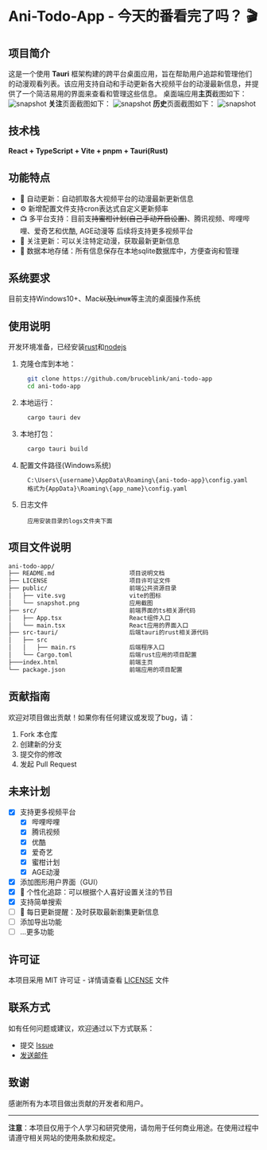 # Ani-Todo-App - 今天的番看完了吗？ 🎬

## 项目简介
这是一个使用 **Tauri** 框架构建的跨平台桌面应用，旨在帮助用户追踪和管理他们的动漫观看列表。该应用支持自动和手动更新各大视频平台的动漫最新信息，并提供了一个简洁易用的界面来查看和管理这些信息。
桌面端应用**主页**截图如下：
![snapshot](/picture/snapshotv0.4.3.png)
**关注**页面截图如下：
![snapshot](/picture/snapshotv0.4.4-1.png)
**历史**页面截图如下：
![snapshot](/picture/snapshotv0.4.3-2.png)

## 技术栈
**React + TypeScript + Vite + pnpm + Tauri(Rust)**

## 功能特点
- 🔄 自动更新：自动抓取各大视频平台的动漫最新更新信息
- ⚙️ 新增配置文件支持cron表达式自定义更新频率
- 📺 多平台支持：目前支~~持蜜柑计划(自己手动开启设置)~~、腾讯视频、哔哩哔哩、爱奇艺和优酷, AGE动漫等 后续将支持更多视频平台
- 🎯 关注更新：可以关注特定动漫，获取最新更新信息
- 💾 数据本地存储：所有信息保存在本地sqlite数据库中，方便查询和管理

## 系统要求

目前支持Windows10+、Mac~~以及Linux~~等主流的桌面操作系统

## 使用说明

开发环境准备，已经安装[rust](https://www.rust-lang.org/tools/install)和[nodejs](https://nodejs.org/en/download)

1. 克隆仓库到本地：
    ```bash
      git clone https://github.com/bruceblink/ani-todo-app
      cd ani-todo-app
    ```

2. 本地运行：
    ```bash
      cargo tauri dev
    ```
3. 本地打包：
    ```bash
      cargo tauri build
    ```
4. 配置文件路径(Windows系统)

    ```text
      C:\Users\{username}\AppData\Roaming\{ani-todo-app}\config.yaml
      格式为{AppData}\Roaming\{app_name}\config.yaml
    ```
    
5. 日志文件
    ```text
      应用安装目录的logs文件夹下面
    ```
    
## 项目文件说明
```txt
ani-todo-app/
├── README.md                     项目说明文档
├── LICENSE                       项目许可证文件
├── public/                       前端公共资源目录
│   ├── vite.svg                  vite的图标
│   └── snapshot.png              应用截图
├── src/                          前端界面的ts相关源代码
│   ├── App.tsx                   React组件入口            
│   └── main.tsx                  React应用的界面入口
├── src-tauri/                    后端tauri的rust相关源代码
│   ├── src 
│   │   ├── main.rs               后端程序入口
│   └── Cargo.toml                后端rust应用的项目配置
├───index.html                    前端主页 
└── package.json                  前端应用的项目配置
```

## 贡献指南

欢迎对项目做出贡献！如果你有任何建议或发现了bug，请：

1. Fork 本仓库
2. 创建新的分支
3. 提交你的修改
4. 发起 Pull Request

## 未来计划

- [x] 支持更多视频平台
  - [x] 哔哩哔哩
  - [x] 腾讯视频
  - [x] 优酷
  - [x] 爱奇艺
  - [x] 蜜柑计划
  - [x] AGE动漫
- [x] 添加图形用户界面（GUI）
- [x] 🎯 个性化追踪：可以根据个人喜好设置关注的节目
- [x] 支持简单搜索
- [ ] 📅 每日更新提醒：及时获取最新剧集更新信息
- [ ] 添加导出功能
- [ ] ...更多功能
## 许可证

本项目采用 MIT 许可证 - 详情请查看 [LICENSE](LICENSE) 文件

## 联系方式

如有任何问题或建议，欢迎通过以下方式联系：

- 提交 [Issue](https://github.com/bruceblink/ani-todo-app/issues)
- [发送邮件](mailto:likanug.g@qq.com)

## 致谢

感谢所有为本项目做出贡献的开发者和用户。

---

**注意**：本项目仅用于个人学习和研究使用，请勿用于任何商业用途。在使用过程中请遵守相关网站的使用条款和规定。
